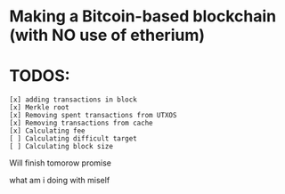 # Making a Bitcoin-based blockchain (with NO use of etherium)
# TODOS:
    [x] adding transactions in block
    [x] Merkle root
    [x] Removing spent transactions from UTXOS
    [x] Removing transactions from cache
    [x] Calculating fee
    [ ] Calculating difficult target
    [ ] Calculating block size

Will finish tomorow promise

what am i doing with miself
